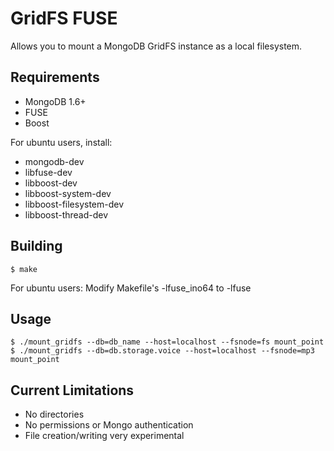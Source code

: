 GridFS FUSE
===========

Allows you to mount a MongoDB GridFS instance as a local filesystem.

Requirements
------------

* MongoDB 1.6+
* FUSE
* Boost

For ubuntu users, install:
* mongodb-dev
* libfuse-dev
* libboost-dev
* libboost-system-dev
* libboost-filesystem-dev
* libboost-thread-dev

Building
--------

    $ make

For ubuntu users:
Modify Makefile's -lfuse_ino64 to -lfuse

Usage
-----

    $ ./mount_gridfs --db=db_name --host=localhost --fsnode=fs mount_point
    $ ./mount_gridfs --db=db.storage.voice --host=localhost --fsnode=mp3 mount_point

Current Limitations
-------------------

* No directories
* No permissions or Mongo authentication
* File creation/writing very experimental
